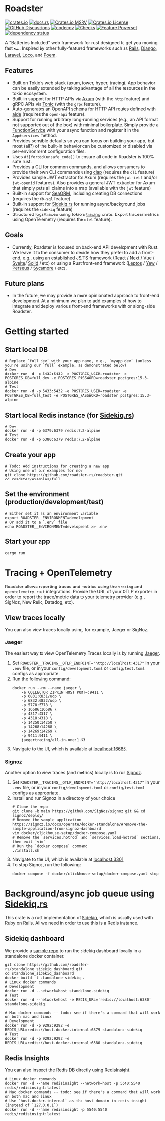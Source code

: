 # Roadster

[![crates.io](https://img.shields.io/crates/v/roadster.svg)](https://crates.io/crates/roadster)
[![docs.rs](https://img.shields.io/docsrs/roadster?logo=docsdotrs)](https://docs.rs/roadster/latest/roadster/)
[![Crates.io MSRV](https://img.shields.io/crates/msrv/roadster)](https://crates.io/crates/roadster)
[![Crates.io License](https://img.shields.io/crates/l/roadster)](https://crates.io/crates/roadster)
[![GitHub Discussions](https://img.shields.io/github/discussions/roadster-rs/roadster?logo=github)](https://github.com/roadster-rs/roadster/discussions)
[![codecov](https://codecov.io/gh/roadster-rs/roadster/graph/badge.svg?token=JIMN3U8K88)](https://codecov.io/gh/roadster-rs/roadster)
[![Checks](https://github.com/roadster-rs/roadster/actions/workflows/ci.yml/badge.svg)](https://github.com/roadster-rs/roadster/actions/workflows/ci.yml)
[![Feature Powerset](https://github.com/roadster-rs/roadster/actions/workflows/feature_powerset.yml/badge.svg)](https://github.com/roadster-rs/roadster/actions/workflows/feature_powerset.yml)
[![dependency status](https://deps.rs/crate/roadster/latest/status.svg)](https://deps.rs/crate/roadster/)

A "Batteries Included" web framework for rust designed to get you moving fast 🏎️. Inspired by other fully-featured
frameworks such
as [Rails](https://rubyonrails.org/), [Django](https://www.djangoproject.com/), [Laravel](https://laravel.com/), [Loco](https://github.com/loco-rs/loco),
and [Poem](https://github.com/poem-web/poem).

## Features

- Built on Tokio's web stack (axum, tower, hyper, tracing). App behavior can be easily extended by taking advantage of
  all the resources in the tokio ecosystem.
- Built-in support for HTTP APIs via [Axum](https://crates.io/crates/axum) (with the `http` feature) and gRPC APIs
  via [Tonic](https://crates.io/crates/tonic) (with the `grpc` feature).
- Auto-generates an OpenAPI schema for HTTP API routes defined with [aide](https://crates.io/crates/aide) (requires
  the `open-api` feature).
- Support for running arbitrary long-running services (e.g., an API format not supported out of the box) with minimal
  boilerplate. Simply provide a
  [FunctionService](https://docs.rs/roadster/latest/roadster/service/function/service/struct.FunctionService.html)
  with your async function and register it in the `App#services` method.
- Provides sensible defaults so you can focus on building your app, but most (all?) of the built-in behavior can be
  customized or disabled via per-environment configuration files.
- Uses `#![forbid(unsafe_code)]` to ensure all code in Roadster is 100% safe rust.
- Provides a CLI for common commands, and allows consumers to provide their own CLI commands
  using [clap](https://crates.io/crates/clap) (requires the `cli` feature)
- Provides sample JWT extractor for Axum (requires the `jwt-ietf` and/or `jwt-openid` features). Also provides a general
  JWT extractor for Axum that simply puts all claims into a map (available with the `jwt` feature)
- Built-in support for [SeaORM](https://crates.io/crates/sea-orm), including creating DB connections (requires
  the `db-sql` feature)
- Built-in support for [Sidekiq.rs](https://crates.io/crates/rusty-sidekiq) for running async/background jobs (requires
  the `sidekiq` feature)
- Structured logs/traces using tokio's [tracing](https://docs.rs/tracing/latest/tracing/) crate. Export traces/metrics
  using OpenTelemetry (requires the `otel` feature).

## Goals

- Currently, Roadster is focused on back-end API development with Rust. We leave it to the consumer to decide how they
  prefer to add a front-end, e.g., using an established JS/TS
  framework ([React](https://react.dev/) / [Next](https://nextjs.org/) / [Vue](https://vuejs.org/) / [Svelte](https://svelte.dev/)/ [Solid](https://www.solidjs.com/)
  / etc) or
  using a Rust front-end
  framework ([Leptos](https://github.com/leptos-rs/leptos) / [Yew](https://github.com/yewstack/yew) / [Perseus](https://github.com/framesurge/perseus/) / [Sycamore](https://github.com/sycamore-rs/sycamore)
  / etc).

## Future plans

- In the future, we may provide a more opinionated approach to front-end development. At a minimum we plan to add
  examples of how to integrate and deploy various front-end frameworks with or along-side Roadster.

# Getting started

## Start local DB

```shell
# Replace `full_dev` with your app name, e.g., `myapp_dev` (unless you're using our `full` example, as demonstrated below)
# Dev
docker run -d -p 5432:5432 -e POSTGRES_USER=roadster -e POSTGRES_DB=full_dev -e POSTGRES_PASSWORD=roadster postgres:15.3-alpine
# Test
docker run -d -p 5433:5432 -e POSTGRES_USER=roadster -e POSTGRES_DB=full_test -e POSTGRES_PASSWORD=roadster postgres:15.3-alpine
```

## Start local Redis instance (for [Sidekiq.rs](https://crates.io/crates/rusty-sidekiq))

```shell
# Dev
docker run -d -p 6379:6379 redis:7.2-alpine
# Test
docker run -d -p 6380:6379 redis:7.2-alpine
```

## Create your app

```shell
# Todo: Add instructions for creating a new app
# Using one of our examples for now 
git clone https://github.com/roadster-rs/roadster.git
cd roadster/examples/full
```

## Set the environment (production/development/test)

```shell
# Either set it as an environment variable
export ROADSTER__ENVIRONMENT=development
# Or add it to a `.env` file
echo ROADSTER__ENVIRONMENT=development >> .env
```

## Start your app

```shell
cargo run
```

# Tracing + OpenTelemetry

Roadster allows reporting traces and metrics using the `tracing` and `opentelemetry_rust` integrations. Provide the URL
of your OTLP exporter in order to report the trace/metric data to your telemetry provider (e.g., SigNoz, New Relic,
Datadog, etc).

## View traces locally

You can also view traces locally using, for example, Jaeger or SigNoz.

### Jaeger

The easiest way to view OpenTelemetry Traces locally is by
running [Jaeger](https://www.jaegertracing.io/docs/1.54/getting-started/).

1. Set `ROADSTER__TRACING__OTLP_ENDPOINT="http://localhost:4317"` in your `.env` file, or in
   your `config/development.toml` or `config/test.toml` configs as appropriate.
2. Run the following command:
    ```shell
    docker run --rm --name jaeger \
        -e COLLECTOR_ZIPKIN_HOST_PORT=:9411 \
        -p 6831:6831/udp \
        -p 6832:6832/udp \
        -p 5778:5778 \
        -p 16686:16686 \
        -p 4317:4317 \
        -p 4318:4318 \
        -p 14250:14250 \
        -p 14268:14268 \
        -p 14269:14269 \
        -p 9411:9411 \
        jaegertracing/all-in-one:1.53
    ```
3. Navigate to the UI, which is available at [localhost:16686](http://localhost:16686).

### Signoz

Another option to view traces (and metrics) locally is to run [Signoz](https://signoz.io/docs/install/docker/).

1. Set `ROADSTER__TRACING__OTLP_ENDPOINT="http://localhost:4317"` in your `.env` file, or in
   your `config/development.toml` or `config/test.toml` configs as appropriate.
2. Install and run Signoz in a directory of your choice
   ```shell
   # Clone the repo
   git clone -b main https://github.com/SigNoz/signoz.git && cd signoz/deploy/
   # Remove the sample application: https://signoz.io/docs/operate/docker-standalone/#remove-the-sample-application-from-signoz-dashboard
   vim docker/clickhouse-setup/docker-compose.yaml
   # Remove the `services.hotrod` and `services.load-hotrod` sections, then exit `vim`
   # Run the `docker compose` command
   ./install.sh
   ```
3. Navigate to the UI, which is available at [localhost:3301](http://localhost:3301).
4. To stop Signoz, run the following:
   ```shell
   docker compose -f docker/clickhouse-setup/docker-compose.yaml stop
   ```

# Background/async job queue using [Sidekiq.rs](https://crates.io/crates/rusty-sidekiq)

This crate is a rust implementation of [Sidekiq](https://sidekiq.org/), which is usually used with Ruby on Rails. All we
need in order to use this is a Redis instance.

## Sidekiq dashboard

We provide a [sample repo](https://github.com/roadster-rs/standalone_sidekiq_dashboard) to run the sidekiq dashboard
locally in a standalone docker container.

```shell
git clone https://github.com/roadster-rs/standalone_sidekiq_dashboard.git
cd standalone_sidekiq_dashboard
docker build -t standalone-sidekiq .
# Linux docker commands
# Development
docker run -d --network=host standalone-sidekiq
# Test
docker run -d --network=host -e REDIS_URL='redis://localhost:6380' standalone-sidekiq

# Mac docker commands -- todo: see if there's a command that will work on both mac and linux
# Development
docker run -d -p 9292:9292 -e REDIS_URL=redis://host.docker.internal:6379 standalone-sidekiq
# Test
docker run -d -p 9292:9292 -e REDIS_URL=redis://host.docker.internal:6380 standalone-sidekiq
```

## Redis Insights

You can also inspect the Redis DB directly using [RedisInsight](https://redis.io/docs/connect/insight/).

```shell
# Linux docker commands
docker run -d --name redisinsight --network=host -p 5540:5540 redis/redisinsight:latest
# Mac docker commands -- todo: see if there's a command that will work on both mac and linux
# Use `host.docker.internal` as the host domain in redis insight (instead of `127.0.0.1`)
docker run -d --name redisinsight -p 5540:5540 redis/redisinsight:latest
```
